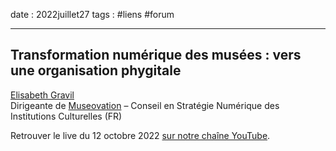 date : 2022juillet27
tags : #liens #forum 

----
## Transformation numérique des musées : vers une organisation phygitale

[Elisabeth Gravil](https://www.linkedin.com/in/elisagravil/)  
Dirigeante de [Museovation](https://museovation.co/) – Conseil en Stratégie Numérique des Institutions Culturelles (FR)

  
Retrouver le live du 12 octobre 2022 [sur notre chaîne YouTube](https://www.youtube.com/channel/UCTZJM5WsXDkH8QgMdACUNyw).  